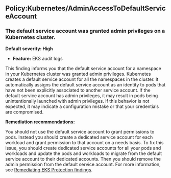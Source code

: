 

Policy:Kubernetes/AdminAccessToDefaultServiceAccount
----------------------------------------------------

### The default service account was granted admin privileges on a Kubernetes cluster.

**Default severity: High**

* **Feature:** EKS audit logs

This finding informs you that the default service account for a namespace in your Kubernetes cluster was granted admin privileges. Kubernetes creates a default service account for all the namespaces in the cluster. It automatically assigns the default service account as an identity to pods that have not been explicitly associated to another service account. If the default service account has admin privileges, it may result in pods being unintentionally launched with admin privileges. If this behavior is not expected, it may indicate a configuration mistake or that your credentials are compromised.

**Remediation recommendations:**

You should not use the default service account to grant permissions to pods. Instead you should create a dedicated service account for each workload and grant permission to that account on a needs basis. To fix this issue, you should create dedicated service accounts for all your pods and workloads and update the pods and workloads to migrate from the default service account to their dedicated accounts. Then you should remove the admin permission from the default service account. For more information, see [Remediating EKS Protection findings](https://docs.aws.amazon.com/guardduty/latest/ug/guardduty-remediate-kubernetes.html).

